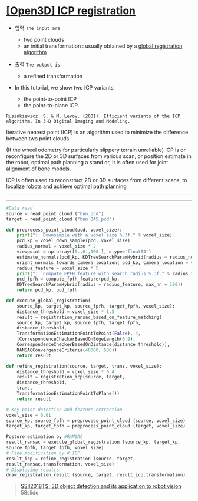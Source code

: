 # [[Open3D] ICP registration](http://www.open3d.org/docs/tutorial/Basic/icp_registration.html)


- 입력 `The input are `
    - two point clouds 
    - an initial transformation : usually obtained by a [global registration algorithm](http://www.open3d.org/docs/tutorial/Advanced/global_registration.html#global-registration)
- 출력 `The output is `
    - a refined transformation 

        
- In this tutorial, we show two ICP variants, 
    - the point-to-point ICP 
    - the point-to-plane ICP
    
```
Rusinkiewicz, S. & M. Levoy. (2001). Efficient variants of the ICP algorithm. In 3-D Digital Imaging and Modeling.
```
Iterative nearest point (ICP) is an algorithm used to minimize the difference between two point clouds.

(If the wheel odometry for particularly slippery terrain unreliable) ICP is or reconfigure the 2D or 3D surfaces from various scan, or position estimate in the robot, optimal path planning a stand or, It is often used for joint alignment of bone models.

ICP is often used to reconstruct 2D or 3D surfaces from different scans, to localize robots and achieve optimal path planning





---

---

```python
#Data read
source = read_point_cloud ("bun.pcd")
target = read_point_cloud ("bun 045.pcd")

def preprocess_point_cloud(pcd, voxel_size):
    print(":: Downsample with a voxel size %.3f." % voxel_size)
    pcd_kp = voxel_down_sample(pcd, voxel_size)
    radius_normal = voxel_size * 2
    viewpoint = np.array([0.,0.,100.], dtype='float64')
    estimate_normals(pcd_kp, KDTreeSearchParamHybrid(radius = radius_normal, max_nn = 30))
    orient_normals_towards_camera_location( pcd_kp, camera_location = viewpoint )
    radius_feature = voxel_size * 5
    print(":: Compute FPFH feature with search radius %.3f." % radius_feature)
    pcd_fpfh = compute_fpfh_feature(pcd_kp,
    KDTreeSearchParamHybrid(radius = radius_feature, max_nn = 100))
    return pcd_kp, pcd_fpfh

def execute_global_registration(
    source_kp, target_kp, source_fpfh, target_fpfh, voxel_size):
    distance_threshold = voxel_size * 1.5
    result = registration_ransac_based_on_feature_matching(
    source_kp, target_kp, source_fpfh, target_fpfh,
    distance_threshold,
    TransformationEstimationPointToPoint(False), 4,
    [CorrespondenceCheckerBasedOnEdgeLength(0.9),
    CorrespondenceCheckerBasedOnDistance(distance_threshold)],
    RANSACConvergenceCriteria(40000, 500))
    return result

def refine_registration(source, target, trans, voxel_size):
    distance_threshold = voxel_size * 0.4
    result = registration_icp(source, target,
    distance_threshold,
    trans,
    TransformationEstimationPointToPlane())
    return result

# Key point detection and feature extraction
voxel_size = 0.01
source_kp, source_fpfh = preprocess_point_cloud (source, voxel_size)
target_kp, target_fpfh = preprocess_point_cloud (target, voxel_size)

Posture estimation by #RANSAC
result_ransac = execute_global_registration (source_kp, target_kp,
source_fpfh, target_fpfh, voxel_size)
# Fine modification by # ICP
result_icp = refine_registration (source, target,
result_ransac.transformation, voxel_size)
# Displaying results
draw_registration_result (source, target, result_icp.transformation)
```

> [SSII2018TS: 3D object detection and its application to robot vision](https://www.slideshare.net/SSII_Slides/3d-101077557) 58slide